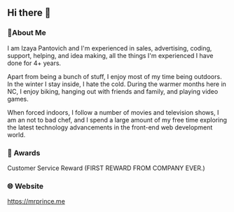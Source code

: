 ## Hi there 👋

### 🚀About Me

I am Izaya Pantovich and I'm experienced in sales, advertising, coding, support, helping, and idea making, all the things I'm experienced I have done for 4+ years.

Apart from being a bunch of stuff, I enjoy most of my time being outdoors. In the winter I stay inside, I hate the cold. During the warmer months here in NC, I enjoy biking, hanging out with friends and family, and playing video games.

When forced indoors, I follow a number of movies and television shows, I am an not to bad chef, and I spend a large amount of my free time exploring the latest technology advancements in the front-end web development world.

### 🥇 Awards

Customer Service Reward (FIRST REWARD FROM COMPANY EVER.)

### 🌐 Website

https://mrprince.me

